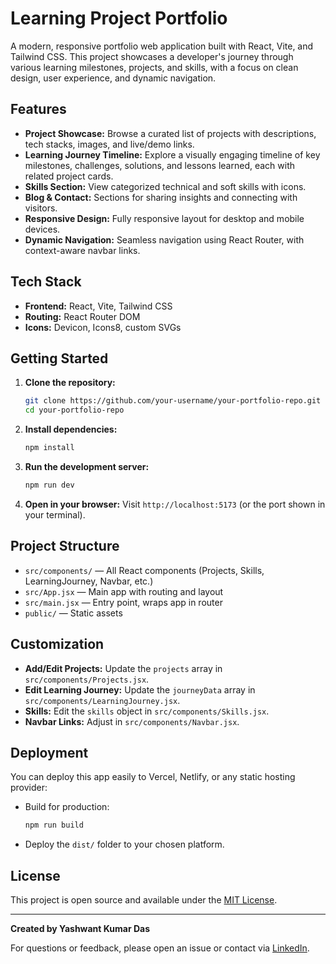 # Learning Project Portfolio

A modern, responsive portfolio web application built with React, Vite, and Tailwind CSS. This project showcases a developer's journey through various learning milestones, projects, and skills, with a focus on clean design, user experience, and dynamic navigation.

## Features

- **Project Showcase:** Browse a curated list of projects with descriptions, tech stacks, images, and live/demo links.
- **Learning Journey Timeline:** Explore a visually engaging timeline of key milestones, challenges, solutions, and lessons learned, each with related project cards.
- **Skills Section:** View categorized technical and soft skills with icons.
- **Blog & Contact:** Sections for sharing insights and connecting with visitors.
- **Responsive Design:** Fully responsive layout for desktop and mobile devices.
- **Dynamic Navigation:** Seamless navigation using React Router, with context-aware navbar links.

## Tech Stack

- **Frontend:** React, Vite, Tailwind CSS
- **Routing:** React Router DOM
- **Icons:** Devicon, Icons8, custom SVGs

## Getting Started

1. **Clone the repository:**
   ```sh
   git clone https://github.com/your-username/your-portfolio-repo.git
   cd your-portfolio-repo
   ```
2. **Install dependencies:**
   ```sh
   npm install
   ```
3. **Run the development server:**
   ```sh
   npm run dev
   ```
4. **Open in your browser:**
   Visit `http://localhost:5173` (or the port shown in your terminal).

## Project Structure

- `src/components/` — All React components (Projects, Skills, LearningJourney, Navbar, etc.)
- `src/App.jsx` — Main app with routing and layout
- `src/main.jsx` — Entry point, wraps app in router
- `public/` — Static assets

## Customization

- **Add/Edit Projects:** Update the `projects` array in `src/components/Projects.jsx`.
- **Edit Learning Journey:** Update the `journeyData` array in `src/components/LearningJourney.jsx`.
- **Skills:** Edit the `skills` object in `src/components/Skills.jsx`.
- **Navbar Links:** Adjust in `src/components/Navbar.jsx`.

## Deployment

You can deploy this app easily to Vercel, Netlify, or any static hosting provider:

- Build for production:
  ```sh
  npm run build
  ```
- Deploy the `dist/` folder to your chosen platform.

## License

This project is open source and available under the [MIT License](LICENSE).

---

**Created by Yashwant Kumar Das**

For questions or feedback, please open an issue or contact via [LinkedIn](https://linkedin.com/in/yashwant-das-b20a51181).
